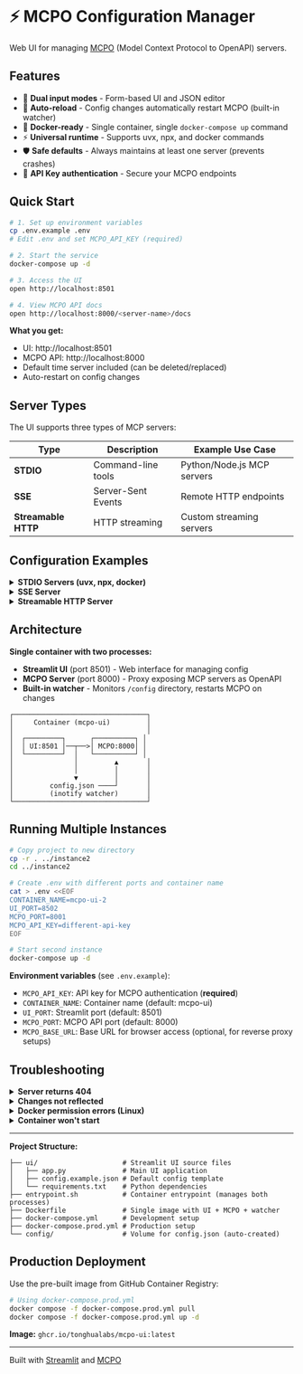 # ⚡ MCPO Configuration Manager

Web UI for managing [MCPO](https://github.com/open-webui/mcpo) (Model Context Protocol to OpenAPI) servers.

## Features

- 🎨 **Dual input modes** - Form-based UI and JSON editor
- 🔄 **Auto-reload** - Config changes automatically restart MCPO (built-in watcher)
- 🐳 **Docker-ready** - Single container, single `docker-compose up` command
- ⚡ **Universal runtime** - Supports uvx, npx, and docker commands
- 🛡️ **Safe defaults** - Always maintains at least one server (prevents crashes)
- 🔐 **API Key authentication** - Secure your MCPO endpoints

## Quick Start

```bash
# 1. Set up environment variables
cp .env.example .env
# Edit .env and set MCPO_API_KEY (required)

# 2. Start the service
docker-compose up -d

# 3. Access the UI
open http://localhost:8501

# 4. View MCPO API docs
open http://localhost:8000/<server-name>/docs
```

**What you get:**
- UI: http://localhost:8501
- MCPO API: http://localhost:8000
- Default time server included (can be deleted/replaced)
- Auto-restart on config changes

## Server Types

The UI supports three types of MCP servers:

| Type | Description | Example Use Case |
|------|-------------|------------------|
| **STDIO** | Command-line tools | Python/Node.js MCP servers |
| **SSE** | Server-Sent Events | Remote HTTP endpoints |
| **Streamable HTTP** | HTTP streaming | Custom streaming servers |

## Configuration Examples

<details>
<summary><b>STDIO Servers (uvx, npx, docker)</b></summary>

```json
{
  "mcpServers": {
    "time": {
      "command": "uvx",
      "args": ["mcp-server-time", "--local-timezone=America/New_York"]
    },
    "memory": {
      "command": "npx",
      "args": ["-y", "@modelcontextprotocol/server-memory"]
    },
    "docker-example": {
      "command": "docker",
      "args": ["run", "-i", "--rm", "mcp/time"]
    }
  }
}
```
</details>

<details>
<summary><b>SSE Server</b></summary>

```json
{
  "mcpServers": {
    "remote-sse": {
      "type": "sse",
      "url": "http://127.0.0.1:8001/sse",
      "headers": {
        "Authorization": "Bearer token"
      }
    }
  }
}
```
</details>

<details>
<summary><b>Streamable HTTP Server</b></summary>

```json
{
  "mcpServers": {
    "http-stream": {
      "type": "streamable-http",
      "url": "http://127.0.0.1:8002/mcp"
    }
  }
}
```
</details>

## Architecture

**Single container with two processes:**
- **Streamlit UI** (port 8501) - Web interface for managing config
- **MCPO Server** (port 8000) - Proxy exposing MCP servers as OpenAPI
- **Built-in watcher** - Monitors `/config` directory, restarts MCPO on changes

```
┌─────────────────────────────────┐
│     Container (mcpo-ui)         │
│                                 │
│  ┌─────────┐      ┌──────────┐ │
│  │ UI:8501 │──┬──>│ MCPO:8000│ │
│  └─────────┘  │   └──────────┘ │
│               │         ▲       │
│               │         │       │
│               ▼         │       │
│         config.json ────┘       │
│         (inotify watcher)       │
└─────────────────────────────────┘
```

## Running Multiple Instances

```bash
# Copy project to new directory
cp -r . ../instance2
cd ../instance2

# Create .env with different ports and container name
cat > .env <<EOF
CONTAINER_NAME=mcpo-ui-2
UI_PORT=8502
MCPO_PORT=8001
MCPO_API_KEY=different-api-key
EOF

# Start second instance
docker-compose up -d
```

**Environment variables** (see `.env.example`):
- `MCPO_API_KEY`: API key for MCPO authentication (**required**)
- `CONTAINER_NAME`: Container name (default: mcpo-ui)
- `UI_PORT`: Streamlit port (default: 8501)
- `MCPO_PORT`: MCPO API port (default: 8000)
- `MCPO_BASE_URL`: Base URL for browser access (optional, for reverse proxy setups)

## Troubleshooting

<details>
<summary><b>Server returns 404</b></summary>

MCPO doesn't serve content at the server root. Access tools via:
- Docs: `http://localhost:8000/<server-name>/docs`
- Tool: `http://localhost:8000/<server-name>/<tool-name>` (POST)

```bash
# ✅ View docs
curl http://localhost:8000/time/docs

# ✅ Call tool
curl -X POST http://localhost:8000/time/get_current_time \
  -H "Content-Type: application/json" \
  -d '{"timezone": "America/New_York"}'
```
</details>

<details>
<summary><b>Changes not reflected</b></summary>

```bash
# Check watcher logs
docker logs <watcher-container-name>

# Manual restart
docker restart <mcpo-container-name>
```
</details>

<details>
<summary><b>Docker permission errors (Linux)</b></summary>

```bash
# Add user to docker group
sudo usermod -aG docker $USER
newgrp docker
```
</details>

<details>
<summary><b>Container won't start</b></summary>

```bash
# View logs
docker-compose logs -f

# Rebuild
docker-compose up -d --build
```
</details>

---

**Project Structure:**
```
├── ui/                     # Streamlit UI source files
│   ├── app.py              # Main UI application
│   ├── config.example.json # Default config template
│   └── requirements.txt    # Python dependencies
├── entrypoint.sh           # Container entrypoint (manages both processes)
├── Dockerfile              # Single image with UI + MCPO + watcher
├── docker-compose.yml      # Development setup
├── docker-compose.prod.yml # Production setup
└── config/                 # Volume for config.json (auto-created)
```

## Production Deployment

Use the pre-built image from GitHub Container Registry:

```bash
# Using docker-compose.prod.yml
docker compose -f docker-compose.prod.yml pull
docker compose -f docker-compose.prod.yml up -d
```

**Image:** `ghcr.io/tonghualabs/mcpo-ui:latest`

---

Built with [Streamlit](https://streamlit.io/) and [MCPO](https://github.com/open-webui/mcpo)
